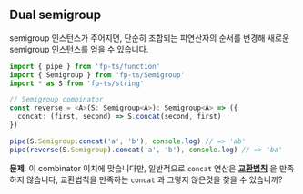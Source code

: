 ## Dual semigroup

semigroup 인스턴스가 주어지면, 단순히 조합되는 피연산자의 순서를 변경해 새로운 semigroup 인스턴스를 얻을 수 있습니다.

```typescript
import { pipe } from 'fp-ts/function'
import { Semigroup } from 'fp-ts/Semigroup'
import * as S from 'fp-ts/string'

// Semigroup combinator
const reverse = <A>(S: Semigroup<A>): Semigroup<A> => ({
  concat: (first, second) => S.concat(second, first)
})

pipe(S.Semigroup.concat('a', 'b'), console.log) // => 'ab'
pipe(reverse(S.Semigroup).concat('a', 'b'), console.log) // => 'ba'
```

**문제**. 이 combinator 이치에 맞습니다만, 일반적으로 `concat` 연산은 [**교환법칙**](https://en.wikipedia.org/wiki/Commutative_property) 을 만족하지 않습니다, 교환법칙을 만족하는 `concat` 과 그렇지 않은것을 찾을 수 있습니까?
